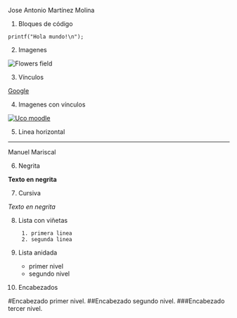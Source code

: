 
Jose Antonio Martínez Molina

1. Bloques de código

~~~
printf("Hola mundo!\n");
~~~

2. Imagenes

![Flowers field](https://www.todopaisajes.com/Imagenes/campo-de-flores-en-primavera.jpg)

3. Vínculos

[Google](https://www.google.es/)

4. Imagenes con vínculos

[![Uco moodle](https://moodle.org/logo/moodle-logo.png)](http://moodle.uco.es/moodlemap/)

5. Linea horizontal

---

Manuel Mariscal

6. Negrita

**Texto en negrita**

7. Cursiva

*Texto en negrita*

8. Lista con viñetas

        1. primera linea
        2. segunda linea

9. Lista anidada

	* primer nivel
	* segundo nivel

10. Encabezados 

#Encabezado primer nivel.
##Encabezado segundo nivel.	
###Encabezado tercer nivel.
